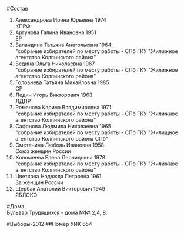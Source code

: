 #Состав
1. Александрова Ирина Юрьевна 1974   
    КПРФ
2. Аргунова Галина Ивановна 1951   
    ЕР
3. Баландина Татьяна Анатольевна 1964   
    "собрание избирателей по месту работы - СПб ГКУ "Жилижное агентство Колпинского района"
4. Бедина Ольга Николаевна 1967   
    "собрание избирателей по месту работы - СПб ГКУ "Жилижное агентство Колпинского района"
5. Головнева Татьяна Михайловна 1985   
    СР
6. Ледин Игорь Викторович 1963   
    ЛДПР
7. Романова Каринэ Владимировна 1971   
    "собрание избирателей по месту работы - СПб ГКУ "Жилижное агентство Колпинского района"
8. Сафонова Людмила Николаевна 1965   
    "собрание избирателей по месту работы - СПб ГКУ "Жилищное агентство Колпинского района СПб"
9. Сметанина Любовь Ивановна 1958   
    Союз женщин России
10. Холомеева Елена Леонидовна 1978   
    "собрание избирателей по месту работы - СПб ГКУ "Жилижное агентство Колпинского района"
11. Цветкова Надежда Петровна 1961   
    За женщин России
12. Щербак Анатолий Викторович 1949   
    ЯБЛОКО

#Дома  
Бульвар Трудящихся - дома №№ 2,4, 8.

#Выборы-2012
##Номер УИК
654
